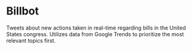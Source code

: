 # Billbot
Tweets about new actions taken in real-time regarding bills in the United States congress. Utilizes data from Google Trends to prioritize the most relevant topics first.
